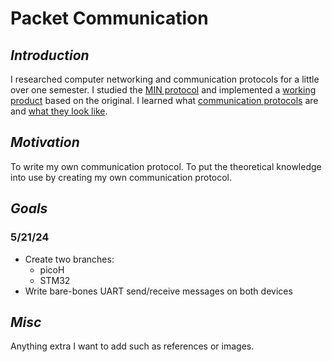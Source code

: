 # Packet Communication

## _Introduction_
I researched computer networking and communication protocols for a little over one semester. I studied the [MIN protocol](https://github.com/min-protocol/min.git) and implemented a [working product](https://github.com/thejjenkins/min.git) based on the original. I learned what [communication protocols](https://www.practicalnetworking.net/series/packet-traveling/osi-model/) are and [what they look like](https://eli.thegreenplace.net/2009/08/12/framing-in-serial-communications/#id10).

## _Motivation_
To write my own  communication protocol. To put the theoretical knowledge into use by creating my own communication protocol. 

## _Goals_
### 5/21/24
* Create two branches:
    * picoH
    * STM32
* Write bare-bones UART send/receive messages on both devices

## _Misc_
Anything extra I want to add such as references or images.